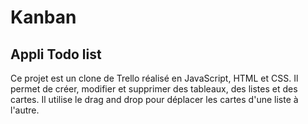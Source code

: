 # Kanban
Appli Todo list
----
Ce projet est un clone de Trello réalisé en JavaScript, HTML et CSS. Il permet de créer, modifier et supprimer des tableaux, des listes et des cartes. Il utilise le drag and drop pour déplacer les cartes d'une liste à l'autre.

